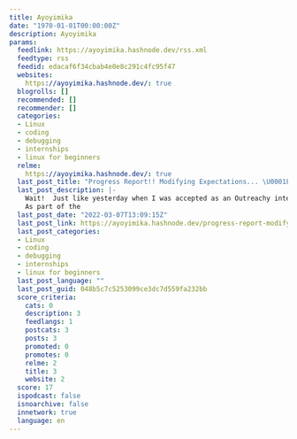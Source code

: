 ```yaml
---
title: Ayoyimika
date: "1970-01-01T00:00:00Z"
description: Ayoyimika
params:
  feedlink: https://ayoyimika.hashnode.dev/rss.xml
  feedtype: rss
  feedid: edacaf6f34cbab4e0e8c291c4fc95f47
  websites:
    https://ayoyimika.hashnode.dev/: true
  blogrolls: []
  recommended: []
  recommender: []
  categories:
  - Linux
  - coding
  - debugging
  - internships
  - linux for beginners
  relme:
    https://ayoyimika.hashnode.dev/: true
  last_post_title: "Progress Report!! Modifying Expectations... \U0001F4DD"
  last_post_description: |-
    Wait!  Just like yesterday when I was accepted as an Outreachy intern and the first half of the internship is finishedðŸ˜². How time flies when you are having a good timeðŸŽƒ
    As part of the
  last_post_date: "2022-03-07T13:09:15Z"
  last_post_link: https://ayoyimika.hashnode.dev/progress-report-modifying-expectations
  last_post_categories:
  - Linux
  - coding
  - debugging
  - internships
  - linux for beginners
  last_post_language: ""
  last_post_guid: 048b5c7c5253099ce3dc7d559fa232bb
  score_criteria:
    cats: 0
    description: 3
    feedlangs: 1
    postcats: 3
    posts: 3
    promoted: 0
    promotes: 0
    relme: 2
    title: 3
    website: 2
  score: 17
  ispodcast: false
  isnoarchive: false
  innetwork: true
  language: en
---
```

